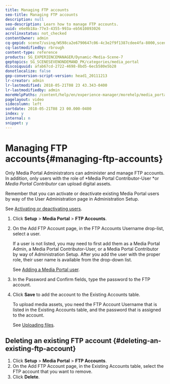 ```yaml
---
title: Managing FTP accounts
seo-title: Managing FTP accounts
description: null
seo-description: Learn how to manage FTP accounts.
uuid: e6e0b18a-77e3-4355-993a-eb5610893026
acrolinxstatus: not_checked
contentOwner: admin
cq-gepid: scene7/using/WS98ca2e6790647c06-4c3e2f9f1387cdee4fa-8000,scene7/using/WS98ca2e6790647c06-7aec618313881b25b0b-8000
cq-lastmodifiedby: rbrough
content-type: reference
products: SG_EXPERIENCEMANAGER/Dynamic-Media-Scene-7
geptopics: SG_SCENESEVENONDEMAND_PK/categories/media_portal
discoiquuid: afab67cd-2722-4698-8bd5-6ecb580e5b28
donotlocalize: false
gep-conversion-script-version: head1_20111213
lr-creator: admin
lr-lastmodified: 2018-05-21T08 23 43.343-0400
lr-lastmodifiedby: admin
moreHelpPaths: /content/help/en/experience-manager/morehelp/media_portal;/content/help/en/experience-manager/morehelp/media_portal
pagelayout: video
sidecolumn: left
sortdate: 2018-05-21T08 23 00.000-0400
index: y
internal: n
snippet: y
---
```


# Managing FTP accounts{#managing-ftp-accounts}

Only Media Portal Administrators can administer and manage FTP accounts. In addition, only users with the role of *Media Portal Contributor-User *or *Media Portal Contributor* can upload digital assets.

Remember that you can activate or deactivate existing Media Portal users by way of the User Administration page in Administration Setup.

See [Activating or deactivating users](administration-setup.md#activating_or_deactivating_users).

1. Click **Setup** &gt; **Media Portal** &gt; **FTP Accounts**.
1. On the Add FTP Account page, in the FTP Accounts Username drop-list, select a user.

   If a user is not listed, you may need to first add them as a Media Portal Admin, a Media Portal Contributor-User, or a Media Portal Contributor by way of Administration Setup. After you add the user with the proper role, their user name is available from the drop-down list.

   See [Adding a Media Portal user](adding-media-portal-users.md#adding_a_media_portal_user).

1. In the Password and Confirm fields, type the password to the FTP account.
1. Click **Save** to add the account to the Existing Accounts table.

   To upload media assets, you need the FTP Account Username that is listed in the Existing Accounts table, and the password that is assigned to the account.

   See [Uploading files](uploading-files.md#uploading_files).

## Deleting an existing FTP account {#deleting-an-existing-ftp-account}

1. Click **Setup** &gt; **Media Portal** &gt; **FTP Accounts**.
1. On the Add FTP Account page, in the Existing Accounts table, select the FTP account that you want to remove. 
1. Click **Delete**.

